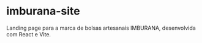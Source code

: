 # imburana-site
Landing page para a marca de bolsas artesanais IMBURANA, desenvolvida com React e Vite.
